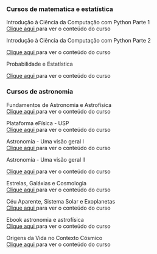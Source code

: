 ### Cursos de matematica e estatística <br>

Introdução à Ciência da Computação com Python Parte 1 <br>
<a href="https://www.coursera.org/learn/ciencia-computacao-python-conceitos">Clique aqui </a>para ver o conteúdo do curso <br>

Introdução à Ciência da Computação com Python Parte 2 <br>

<a href="https://www.coursera.org/learn/ciencia-computacao-python-conceitos-2">Clique aqui </a>para ver o conteúdo do curso <br>

Probabilidade e Estatística <br>

<a href="https://play.veduca.org/curso-online-probabilidade-e-estatistica">Clique aqui </a>para ver o conteúdo do curso <br>


### Cursos de astronomia <br>

Fundamentos de Astronomia e Astrofísica <br>
<a href="https://www.youtube.com/playlist?list=PLl2gYO4hw15F0UMmKNA_vrFsn53anExCo">Clique aqui </a>para ver o conteúdo do curso <br>

Plataforma eFísica - USP <br>
<a href="https://efisica.atp.usp.br/home/#">Clique aqui </a>para ver o conteúdo do curso <br>


Astronomia - Uma visão geral I <br>
<a href="https://www.youtube.com/playlist?list=PLxI8Can9yAHd7kUPviBHxr-49QEl7PRXR">Clique aqui </a>para ver o conteúdo do curso <br>


Astronomia - Uma visão geral II <br>

<a href="https://www.youtube.com/playlist?list=PLxI8Can9yAHfJ2sGxMii8mJ6maoCj9AtU">Clique aqui </a>para ver o conteúdo do curso <br>


Estrelas, Galáxias e Cosmologia <br>
<a href="https://eaulas.usp.br/portal/course.action?course=173">Clique aqui </a>para ver o conteúdo do curso <br>


Céu Aparente, Sistema Solar e Exoplanetas <br>
<a href="https://eaulas.usp.br/portal/course.action?course=155">Clique aqui </a>para ver o conteúdo do curso <br>


Ebook astronomia e astrofísica <br>
<a href="http://astro.if.ufrgs.br/livro.pdf">Clique aqui </a>para ver o conteúdo do curso <br>


Origens da Vida no Contexto Cósmico <br>
<a href="https://www.coursera.org/learn/origensdavida">Clique aqui </a>para ver o conteúdo do curso <br>
